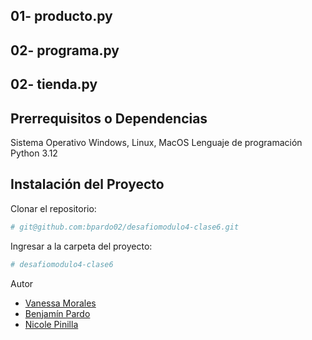 

## 01- producto.py
## 02- programa.py 
## 02- tienda.py

## Prerrequisitos o Dependencias

Sistema Operativo Windows, Linux, MacOS
Lenguaje de programación Python 3.12

## Instalación del Proyecto

Clonar el repositorio:

```bash
# git@github.com:bpardo02/desafiomodulo4-clase6.git
```

Ingresar a la carpeta del proyecto:

```bash
# desafiomodulo4-clase6
```

Autor

- [Vanessa Morales](https://github.com/vanemn)
- [Benjamín Pardo](https://github.com/bpardo02)
- [Nicole Pinilla](https://github.com/Npinilla19)
